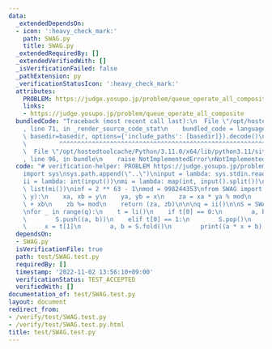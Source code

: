 ```yaml
---
data:
  _extendedDependsOn:
  - icon: ':heavy_check_mark:'
    path: SWAG.py
    title: SWAG.py
  _extendedRequiredBy: []
  _extendedVerifiedWith: []
  _isVerificationFailed: false
  _pathExtension: py
  _verificationStatusIcon: ':heavy_check_mark:'
  attributes:
    PROBLEM: https://judge.yosupo.jp/problem/queue_operate_all_composite
    links:
    - https://judge.yosupo.jp/problem/queue_operate_all_composite
  bundledCode: "Traceback (most recent call last):\n  File \"/opt/hostedtoolcache/Python/3.11.0/x64/lib/python3.11/site-packages/onlinejudge_verify/documentation/build.py\"\
    , line 71, in _render_source_code_stat\n    bundled_code = language.bundle(stat.path,\
    \ basedir=basedir, options={'include_paths': [basedir]}).decode()\n          \
    \         ^^^^^^^^^^^^^^^^^^^^^^^^^^^^^^^^^^^^^^^^^^^^^^^^^^^^^^^^^^^^^^^^^^^^^^^^^^^^^^^^^\n\
    \  File \"/opt/hostedtoolcache/Python/3.11.0/x64/lib/python3.11/site-packages/onlinejudge_verify/languages/python.py\"\
    , line 96, in bundle\n    raise NotImplementedError\nNotImplementedError\n"
  code: "# verification-helper: PROBLEM https://judge.yosupo.jp/problem/queue_operate_all_composite\n\
    import sys\nsys.path.append(\"..\")\ninput = lambda: sys.stdin.readline().rstrip()\n\
    ii = lambda: int(input())\nmi = lambda: map(int, input().split())\nli = lambda:\
    \ list(mi())\ninf = 2 ** 63 - 1\nmod = 998244353\nfrom SWAG import SWAG\ndef op(x,\
    \ y):\n    xa, xb = y\n    ya, yb = x\n    za = xa * ya % mod\n    zb = xa * yb\
    \ + xb\n    zb %= mod\n    return (za, zb)\n\n\nq = ii()\n\nS = SWAG(op, (1, 0))\n\
    \nfor _ in range(q):\n    t = li()\n    if t[0] == 0:\n        a, b = t[1:]\n\
    \        S.push((a, b))\n    elif t[0] == 1:\n        S.pop()\n    else:\n   \
    \     x = t[1]\n        a, b = S.fold()\n        print((a * x + b) % mod)"
  dependsOn:
  - SWAG.py
  isVerificationFile: true
  path: test/SWAG.test.py
  requiredBy: []
  timestamp: '2022-11-02 13:56:10+09:00'
  verificationStatus: TEST_ACCEPTED
  verifiedWith: []
documentation_of: test/SWAG.test.py
layout: document
redirect_from:
- /verify/test/SWAG.test.py
- /verify/test/SWAG.test.py.html
title: test/SWAG.test.py
---
```


